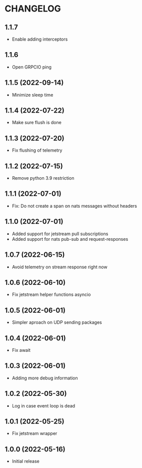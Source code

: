 # CHANGELOG

## 1.1.7

- Enable adding interceptors

## 1.1.6

- Open GRPCIO ping

## 1.1.5 (2022-09-14)

- Minimize sleep time

## 1.1.4 (2022-07-22)

- Make sure flush is done

## 1.1.3 (2022-07-20)

- Fix flushing of telemetry

## 1.1.2 (2022-07-15)

- Remove python 3.9 restriction

## 1.1.1 (2022-07-01)

- Fix: Do not create a span on nats messages without headers

## 1.1.0 (2022-07-01)

- Added support for jetstream pull subscriptions
- Added support for nats pub-sub and request-responses

## 1.0.7 (2022-06-15)

- Avoid telemetry on stream response right now

## 1.0.6 (2022-06-10)

- Fix jetstream helper functions asyncio

## 1.0.5 (2022-06-01)

- Simpler aproach on UDP sending packages

## 1.0.4 (2022-06-01)

- Fix await

## 1.0.3 (2022-06-01)

- Adding more debug information

## 1.0.2 (2022-05-30)

- Log in case event loop is dead

## 1.0.1 (2022-05-25)

- Fix jetstream wrapper

## 1.0.0 (2022-05-16)

- Initial release
